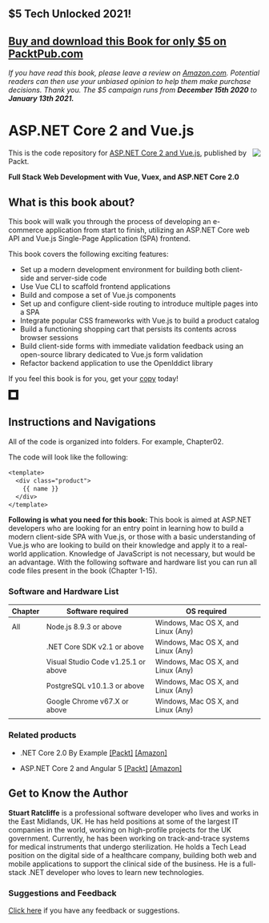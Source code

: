 ## $5 Tech Unlocked 2021!
[Buy and download this Book for only $5 on PacktPub.com](https://www.packtpub.com/product/asp-net-core-2-and-vue-js/9781788839464)
-----
*If you have read this book, please leave a review on [Amazon.com](https://www.amazon.com/gp/product/1788839463).     Potential readers can then use your unbiased opinion to help them make purchase decisions. Thank you. The $5 campaign         runs from __December 15th 2020__ to __January 13th 2021.__*

# ASP.NET Core 2 and Vue.js

<a href="https://www.packtpub.com/application-development/hands-aspnet-core-2-and-vuejs?utm_source=GitHub&utm_medium=repository&utm_campaign=9781788839464"><img src="https://d1ldz4te4covpm.cloudfront.net/sites/default/files/imagecache/ppv4_main_book_cover/B09767_cover_New.png" height="256px" align="right"></a>

This is the code repository for [ASP.NET Core 2 and Vue.js](https://www.packtpub.com/application-development/hands-aspnet-core-2-and-vuejs?utm_source=GitHub&utm_medium=repository&utm_campaign=9781788839464), published by Packt.

**Full Stack Web Development with Vue, Vuex, and ASP.NET Core 2.0**

## What is this book about?
This book will walk you through the process of developing an e-commerce application from start to finish, utilizing an ASP.NET Core web API and Vue.js Single-Page Application (SPA) frontend.

This book covers the following exciting features: 
* Set up a modern development environment for building both client-side and server-side code
* Use Vue CLI to scaffold frontend applications
* Build and compose a set of Vue.js components
* Set up and configure client-side routing to introduce multiple pages into a SPA
* Integrate popular CSS frameworks with Vue.js to build a product catalog
* Build a functioning shopping cart that persists its contents across browser sessions
* Build client-side forms with immediate validation feedback using an open-source library dedicated to Vue.js form validation
* Refactor backend application to use the OpenIddict library

If you feel this book is for you, get your [copy](https://www.amazon.com/dp/1788839463) today!

<a href="https://www.packtpub.com/?utm_source=github&utm_medium=banner&utm_campaign=GitHubBanner"><img src="https://raw.githubusercontent.com/PacktPublishing/GitHub/master/GitHub.png" 
alt="https://www.packtpub.com/" border="5" /></a>


## Instructions and Navigations
All of the code is organized into folders. For example, Chapter02.

The code will look like the following:
```
<template>
  <div class="product">
    {{ name }}
  </div>
</template>
```

**Following is what you need for this book:**
This book is aimed at ASP.NET developers who are looking for an entry point in learning how to build a modern client-side SPA with Vue.js, or those with a basic understanding of Vue.js who are looking to build on their knowledge and apply it to a real-world application. Knowledge of JavaScript is not necessary, but would be an advantage.
With the following software and hardware list you can run all code files present in the book (Chapter 1-15).

### Software and Hardware List

| Chapter | Software required                   | OS required                        |
| --------| ------------------------------------| -----------------------------------|
|  All    |  Node.js 8.9.3 or above             | Windows, Mac OS X, and Linux (Any) |
|         | .NET Core SDK v2.1 or above         | Windows, Mac OS X, and Linux (Any) |
|         | Visual Studio Code v1.25.1 or above | Windows, Mac OS X, and Linux (Any) |
|         | PostgreSQL v10.1.3 or above         | Windows, Mac OS X, and Linux (Any) |
|         | Google Chrome v67.X or above        | Windows, Mac OS X, and Linux (Any) |
|         |                                     | 



### Related products 
* .NET Core 2.0 By Example [[Packt]](https://www.packtpub.com/application-development/net-core-20-example) [[Amazon]](https://www.amazon.com/NET-Core-2-0-Example-cross-platform/dp/1788395093/)

* ASP.NET Core 2 and Angular 5 [[Packt]](https://www.packtpub.com/application-development/aspnet-core-2-and-angular-5) [[Amazon]](https://www.amazon.com/ASP-NET-Core-Angular-Full-Stack-Development/dp/1788293606)

## Get to Know the Author
**Stuart Ratcliffe**
is a professional software developer who lives and works in the East Midlands, UK. He has held positions at some of the largest IT companies in the world, working on high-profile projects for the UK government. Currently, he has been working on track-and-trace systems for medical instruments that undergo sterilization. He holds a Tech Lead position on the digital side of a healthcare company, building both web and mobile applications to support the clinical side of the business. He is a full-stack .NET developer who loves to learn new technologies.

### Suggestions and Feedback
[Click here](https://docs.google.com/forms/d/e/1FAIpQLSdy7dATC6QmEL81FIUuymZ0Wy9vH1jHkvpY57OiMeKGqib_Ow/viewform) if you have any feedback or suggestions.
